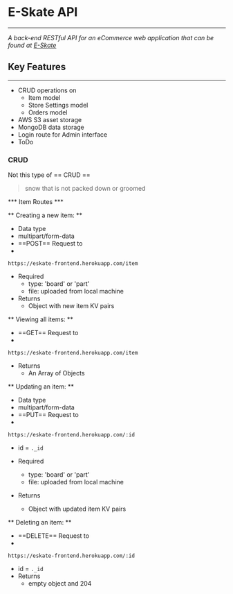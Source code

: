 # E-Skate API
---
*A back-end RESTful API for an eCommerce web application that can be found at [E-Skate](https://eskate-frontend.herokuapp.com/)*

## Key Features  
---
- CRUD operations on
    - Item model
    - Store Settings model
    - Orders model
- AWS S3 asset storage
- MongoDB data storage
- Login route for Admin interface
- ToDo

### CRUD  
Not this type of == CRUD ==
> snow that is not packed down or groomed

*** Item Routes ***  

** Creating a new item: **

- Data type  
 - multipart/form-data  
- ==POST== Request to  
 -
```https://eskate-frontend.herokuapp.com/item```  
- Required  
  - type: 'board' or 'part'
  - file: uploaded from local machine  
- Returns  
  - Object with new item KV pairs  

** Viewing all items: **  
- ==GET== Request to  
 -
```https://eskate-frontend.herokuapp.com/item```  
- Returns  
  - An Array of Objects  

** Updating an item: **  
- Data type  
 - multipart/form-data  
- ==PUT== Request to  
 -
```https://eskate-frontend.herokuapp.com/:id```  
  - id = `._id`

- Required  
  - type: 'board' or 'part'
  - file: uploaded from local machine  
- Returns  
  - Object with updated item KV pairs  

** Deleting an item: **  
- ==DELETE== Request to  
 -
```https://eskate-frontend.herokuapp.com/:id```  
  - id = `._id`  
- Returns
  - empty object and 204
